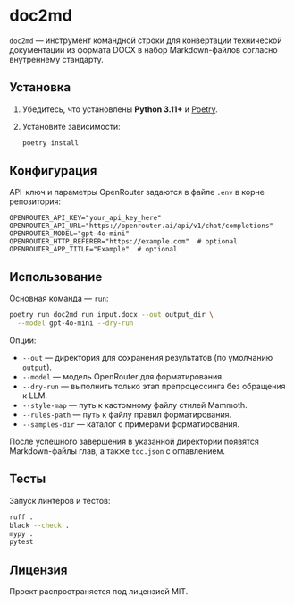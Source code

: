 # doc2md

`doc2md` — инструмент командной строки для конвертации технической документации из
формата DOCX в набор Markdown-файлов согласно внутреннему стандарту.

## Установка

1. Убедитесь, что установлены **Python 3.11+** и [Poetry](https://python-poetry.org/).
2. Установите зависимости:

   ```bash
   poetry install
   ```

## Конфигурация

API-ключ и параметры OpenRouter задаются в файле `.env` в корне репозитория:

```env
OPENROUTER_API_KEY="your_api_key_here"
OPENROUTER_API_URL="https://openrouter.ai/api/v1/chat/completions"
OPENROUTER_MODEL="gpt-4o-mini"
OPENROUTER_HTTP_REFERER="https://example.com"  # optional
OPENROUTER_APP_TITLE="Example"  # optional
```

## Использование

Основная команда — `run`:

```bash
poetry run doc2md run input.docx --out output_dir \
  --model gpt-4o-mini --dry-run
```

Опции:

- `--out` — директория для сохранения результатов (по умолчанию `output`).
- `--model` — модель OpenRouter для форматирования.
- `--dry-run` — выполнить только этап препроцессинга без обращения к LLM.
- `--style-map` — путь к кастомному файлу стилей Mammoth.
- `--rules-path` — путь к файлу правил форматирования.
- `--samples-dir` — каталог с примерами форматирования.

После успешного завершения в указанной директории появятся Markdown-файлы
глав, а также `toc.json` с оглавлением.

## Тесты

Запуск линтеров и тестов:

```bash
ruff .
black --check .
mypy .
pytest
```

## Лицензия

Проект распространяется под лицензией MIT.
